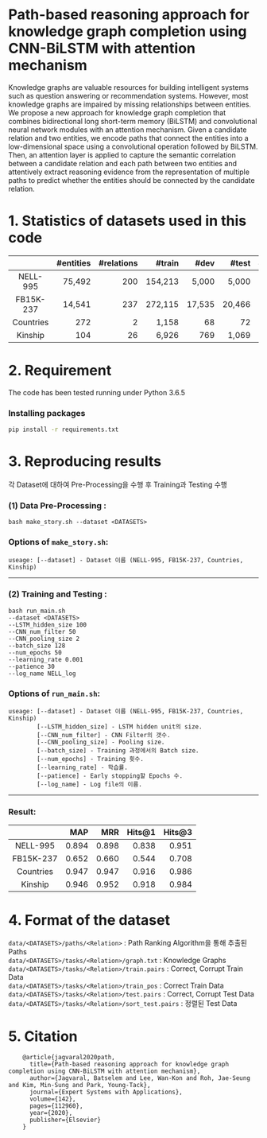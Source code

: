 # Path-based reasoning approach for knowledge graph completion using CNN-BiLSTM with attention mechanism
Knowledge graphs are valuable resources for building intelligent systems such as question answering or recommendation systems. However, most knowledge graphs are impaired by missing relationships between entities. We propose a new approach for knowledge graph completion that combines bidirectional long short-term memory (BiLSTM) and convolutional neural network modules with an attention mechanism. Given a candidate relation and two entities, we encode paths that connect the entities into a low-dimensional space using a convolutional operation followed by BiLSTM. Then, an attention layer is applied to capture the semantic correlation between a candidate relation and each path between two entities and attentively extract reasoning evidence from the representation of multiple paths to predict whether the entities should be connected by the candidate relation.


# 1. Statistics of datasets used in this code
||#entities|#relations|#train|#dev|#test|#tasks|
|:-----------:|------------:|------------:|------------:|------------:|------------:|------------:|
|NELL-995|75,492|200|154,213|5,000|5,000|12|
|FB15K-237|14,541|237|272,115|17,535|20,466|10|
|Countries|272|2|1,158|68|72|2|
|Kinship|104|26|6,926|769|1,069|26|

# 2. Requirement

The code has been tested running under Python 3.6.5
### Installing packages
```bash
pip install -r requirements.txt
```

# 3. Reproducing results
각 Dataset에 대하여 Pre-Processing을 수행 후 Training과 Testing 수행

### (1) Data Pre-Processing :
```shell
bash make_story.sh --dataset <DATASETS>
```
     
### Options of ``make_story.sh``:
```
useage: [--dataset] - Dataset 이름 (NELL-995, FB15K-237, Countries, Kinship)
```   
-----------------------------------    

### (2) Training and Testing :
```shell
bash run_main.sh 
--dataset <DATASETS>
--LSTM_hidden_size 100
--CNN_num_filter 50
--CNN_pooling_size 2
--batch_size 128
--num_epochs 50
--learning_rate 0.001
--patience 30
--log_name NELL_log
```

### Options of ``run_main.sh``:
```
useage: [--dataset] - Dataset 이름 (NELL-995, FB15K-237, Countries, Kinship)
        [--LSTM_hidden_size] - LSTM hidden unit의 size.
        [--CNN_num_filter] - CNN Filter의 갯수.
        [--CNN_pooling_size] - Pooling size.
        [--batch_size] - Training 과정에서의 Batch size.
        [--num_epochs] - Training 횟수.
        [--learning_rate] - 학습률.
        [--patience] - Early stopping할 Epochs 수.
        [--log_name] - Log file의 이름.
```   
----------------------------------

### Result:
||MAP|MRR|Hits@1|Hits@3|
|:-----------:|------------:|------------:|------------:|------------:|
|NELL-995|0.894|0.898|0.838|0.951|
|FB15K-237|0.652|0.660|0.544|0.708|
|Countries|0.947|0.947|0.916|0.986|
|Kinship|0.946|0.952|0.918|0.984|

# 4. Format of the dataset

``data/<DATASETS>/paths/<Relation>`` : Path Ranking Algorithm을 통해 추출된 Paths   
``data/<DATASETS>/tasks/<Relation>/graph.txt`` : Knowledge Graphs   
``data/<DATASETS>/tasks/<Relation>/train.pairs`` : Correct, Corrupt Train Data   
``data/<DATASETS>/tasks/<Relation>/train_pos`` : Correct Train Data   
``data/<DATASETS>/tasks/<Relation>/test.pairs`` : Correct, Corrupt Test Data   
``data/<DATASETS>/tasks/<Relation>/sort_test.pairs`` : 정렬된 Test Data   

# 5. Citation
```
    @article{jagvaral2020path,
      title={Path-based reasoning approach for knowledge graph completion using CNN-BiLSTM with attention mechanism},
      author={Jagvaral, Batselem and Lee, Wan-Kon and Roh, Jae-Seung and Kim, Min-Sung and Park, Young-Tack},
      journal={Expert Systems with Applications},
      volume={142},
      pages={112960},
      year={2020},
      publisher={Elsevier}
    }
```
